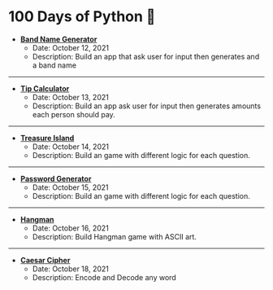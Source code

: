 # 100 Days of Python 🐍

- **[Band Name Generator](BandNameGenerator/)**
  - Date: October 12, 2021
  - Description: Build an app that ask user for input then generates and a band name
  
---

- **[Tip Calculator](TipCalculator/)**
  - Date: October 13, 2021
  - Description: Build an app ask user for input then generates amounts each person should pay.

---

- **[Treasure Island](TreasureIsland/)**
  - Date: October 14, 2021
  - Description: Build an game with different logic for each question.

---

- **[Password Generator](/PasswordGenerator/)**
  - Date: October 15, 2021
  - Description: Build an game with different logic for each question.

---

- **[Hangman](/Hangman/)**
  - Date: October 16, 2021
  - Description: Build Hangman game with ASCII art.

---

- **[Caesar Cipher](/CaesarCipher/)**
  - Date: October 18, 2021
  - Description: Encode and Decode any word
